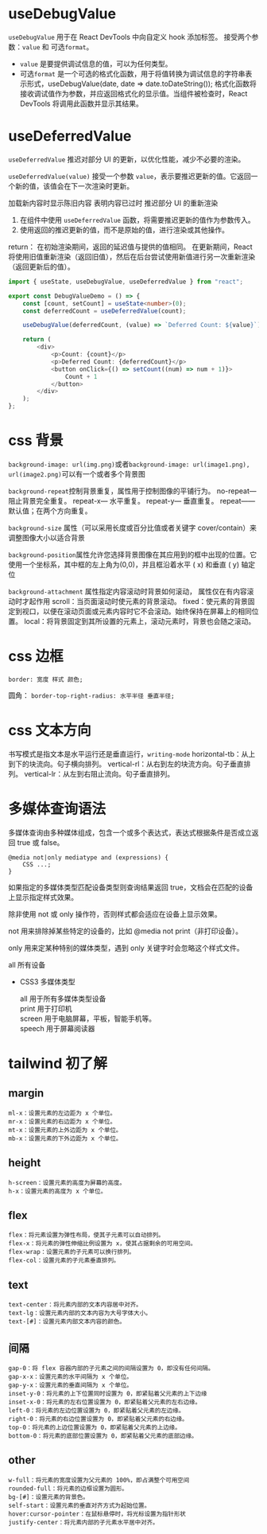 # useDebugValue

`useDebugValue` 用于在 React DevTools 中向自定义 hook 添加标签。
接受两个参数：`value` 和 可选`format`。

-   `value` 是要提供调试信息的值，可以为任何类型。
-   可选`format` 是一个可选的格式化函数，用于将值转换为调试信息的字符串表示形式，useDebugValue(date, date => date.toDateString());
    格式化函数将接收调试值作为参数，并应返回格式化的显示值。当组件被检查时，React DevTools 将调用此函数并显示其结果。

# useDeferredValue

`useDeferredValue` 推迟对部分 UI 的更新，以优化性能，减少不必要的渲染。

`useDeferredValue(value)` 接受一个参数 `value`，表示要推迟更新的值。它返回一个新的值，该值会在下一次渲染时更新。

加载新内容时显示陈旧内容
表明内容已过时
推迟部分 UI 的重新渲染

1. 在组件中使用 `useDeferredValue` 函数，将需要推迟更新的值作为参数传入。
2. 使用返回的推迟更新的值，而不是原始的值，进行渲染或其他操作。

return：
在初始渲染期间，返回的延迟值与提供的值相同。
在更新期间，React 将使用旧值重新渲染（返回旧值），然后在后台尝试使用新值进行另一次重新渲染（返回更新后的值）。

```typescript
import { useState, useDebugValue, useDeferredValue } from "react";

export const DebugValueDemo = () => {
    const [count, setCount] = useState<number>(0);
    const deferredCount = useDeferredValue(count);

    useDebugValue(deferredCount, (value) => `Deferred Count: ${value}`);

    return (
        <div>
            <p>Count: {count}</p>
            <p>Deferred Count: {deferredCount}</p>
            <button onClick={() => setCount((num) => num + 1)}>
                Count + 1
            </button>
        </div>
    );
};
```

# css 背景

`background-image: url(img.png)`或者`background-image: url(image1.png), url(image2.png)`可以有一个或者多个背景图

`background-repeat`控制背景重复，属性用于控制图像的平铺行为。
no-repeat— 阻止背景完全重复。
repeat-x— 水平重复。
repeat-y— 垂直重复。
repeat——默认值；在两个方向重复。

`background-size` 属性（可以采用长度或百分比值或者关键字 cover/contain）来调整图像大小以适合背景

`background-position`属性允许您选择背景图像在其应用到的框中出现的位置。它使用一个坐标系，其中框的左上角为(0,0)，并且框沿着水平 ( x) 和垂直 ( y) 轴定位

`background-attachment` 属性指定内容滚动时背景如何滚动， 属性仅在有内容滚动时才起作用
scroll：当页面滚动时使元素的背景滚动。
fixed：使元素的背景固定到视口，以便在滚动页面或元素内容时它不会滚动。始终保持在屏幕上的相同位置。
local：将背景固定到其所设置的元素上，滚动元素时，背景也会随之滚动。

# css 边框

`border: 宽度 样式 颜色;`

圆角： `border-top-right-radius: 水平半径 垂直半径;`

# css 文本方向

书写模式是指文本是水平运行还是垂直运行，`writing-mode`
horizontal-tb：从上到下的块流向。句子横向排列。
vertical-rl：从右到左的块流方向。句子垂直排列。
vertical-lr：从左到右阻止流向。句子垂直排列。

# 多媒体查询语法

多媒体查询由多种媒体组成，包含一个或多个表达式，表达式根据条件是否成立返回 true 或 false。

```
@media not|only mediatype and (expressions) {
    CSS ...;
}
```

如果指定的多媒体类型匹配设备类型则查询结果返回 true，文档会在匹配的设备上显示指定样式效果。

除非使用 not 或 only 操作符，否则样式都会适应在设备上显示效果。

not 用来排除掉某些特定的设备的，比如 @media not print（非打印设备）。

only 用来定某种特别的媒体类型，遇到 only 关键字时会忽略这个样式文件。

all 所有设备

-   CSS3 多媒体类型

    all 用于所有多媒体类型设备   
    print 用于打印机   
    screen 用于电脑屏幕，平板，智能手机等。   
    speech 用于屏幕阅读器   

# tailwind 初了解

## margin

    ml-x：设置元素的左边距为 x 个单位。
    mr-x：设置元素的右边距为 x 个单位。
    mt-x：设置元素的上外边距为 x 个单位。
    mb-x：设置元素的下外边距为 x 个单位。

## height

    h-screen：设置元素的高度为屏幕的高度。
    h-x：设置元素的高度为 x 个单位。

## flex

    flex：将元素设置为弹性布局，使其子元素可以自动排列。
    flex-x：将元素的弹性伸缩比例设置为 x，使其占据剩余的可用空间。
    flex-wrap：设置元素的子元素可以换行排列。
    flex-col：设置元素的子元素垂直排列。

## text

    text-center：将元素内部的文本内容居中对齐。
    text-lg：设置元素内部的文本内容为大号字体大小。
    text-[#]：设置元素内部文本内容的颜色。

## 间隔

    gap-0：将 flex 容器内部的子元素之间的间隔设置为 0，即没有任何间隔。
    gap-x-x：设置元素的水平间隔为 x 个单位。
    gap-y-x：设置元素的垂直间隔为 x 个单位。
    inset-y-0：将元素的上下位置同时设置为 0，即紧贴着父元素的上下边缘
    inset-x-0：将元素的左右位置设置为 0，即紧贴着父元素的左右边缘。
    left-0：将元素的左边位置设置为 0，即紧贴着父元素的左边缘。
    right-0：将元素的右边位置设置为 0，即紧贴着父元素的右边缘。
    top-0：将元素的上边位置设置为 0，即紧贴着父元素的上边缘。
    bottom-0：将元素的底部位置设置为 0，即紧贴着父元素的底部边缘。

## other

    w-full：将元素的宽度设置为父元素的 100%，即占满整个可用空间
    rounded-full：将元素的边框设置为圆形。
    bg-[#]：设置元素的背景色。
    self-start：设置元素的垂直对齐方式为起始位置。
    hover:cursor-pointer：在鼠标悬停时，将光标设置为指针形状
    justify-center：将元素内部的子元素水平居中对齐。
